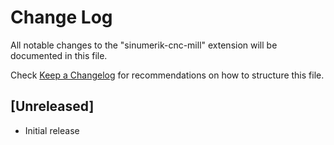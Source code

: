 # Change Log

All notable changes to the "sinumerik-cnc-mill" extension will be documented in this file.

Check [Keep a Changelog](http://keepachangelog.com/) for recommendations on how to structure this file.

## [Unreleased]

- Initial release